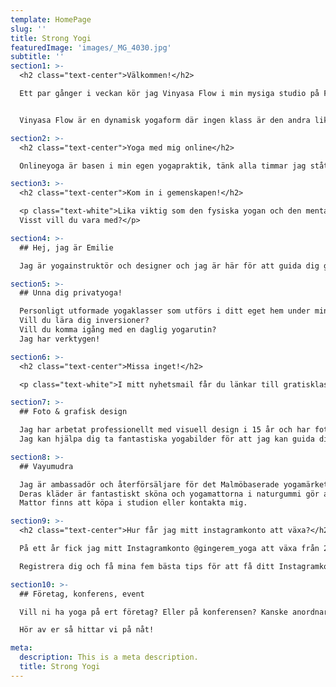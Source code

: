 ```yaml
---
template: HomePage
slug: ''
title: Strong Yogi
featuredImage: 'images/_MG_4030.jpg'
subtitle: ''
section1: >-
  <h2 class="text-center">Välkommen!</h2>

  Ett par gånger i veckan kör jag Vinyasa Flow i min mysiga studio på Floragatan 7 i Svedala. Här får vi plats 8 yogis och jag bjuder på te och gemenskap efteråt. 


  Vinyasa Flow är en dynamisk yogaform där ingen klass är den andra lik. Genom att röra sig med andetaget utmanas styrka och rörlighet på ett lekfullt sätt.

section2: >-
  <h2 class="text-center">Yoga med mig online</h2>

  Onlineyoga är basen i min egen yogapraktik, tänk alla timmar jag stått på mattan i vardagsrummet. Med tre barn och otaliga aktiviteter är det ibland svårt att hinna till studion. Då är onlineklasser perfekt att ta till!

section3: >-
  <h2 class="text-center">Kom in i gemenskapen!</h2>

  <p class="text-white">Lika viktig som den fysiska yogan och den mentala närvaron är gemenskapen vi skapar i studion och i facebookgruppen!<br>
  Visst vill du vara med?</p>

section4: >-
  ## Hej, jag är Emilie

  Jag är yogainstruktör och designer och jag är här för att guida dig genom din unika yogaresa!Under denna resa kommer du få en stark och smidig kropp, du kommer lära dig hantera stress och vara mer närvarande i nuet och antagligen kommer du uppleva många andra positiva förändringar ju mer du yogar, för det är så yogans magi fungerar!

section5: >-
  ## Unna dig privatyoga!

  Personligt utformade yogaklasser som utförs i ditt eget hem under min guidning kommer att ta din yogapraktik till nya höjder.
  Vill du lära dig inversioner? 
  Vill du komma igång med en daglig yogarutin? 
  Jag har verktygen!

section6: >-
  <h2 class="text-center">Missa inget!</h2>

  <p class="text-white">I mitt nyhetsmail får du länkar till gratisklasser, goda vegetariska recept och en massa annat kul!</p>

section7: >-
  ## Foto & grafisk design

  Jag har arbetat professionellt med visuell design i 15 år och har fotograferat sen tonåren - och jag kan YOGA!
  Jag kan hjälpa dig ta fantastiska yogabilder för att jag kan guida dig i positionerna och jag kan hjälpa dig med ditt varumärke för jag kan yogabranschen!

section8: >-
  ## Vayumudra

  Jag är ambassadör och återförsäljare för det Malmöbaserade yogamärket Vayumudra.
  Deras kläder är fantastiskt sköna och yogamattorna i naturgummi gör att man står stadigt både i nedåtgående hund och på händer. 
  Mattor finns att köpa i studion eller kontakta mig.

section9: >-
  <h2 class="text-center">Hur får jag mitt instagramkonto att växa?</h2>

  På ett år fick jag mitt Instagramkonto @gingerem_yoga att växa från 2 följare (min man och en vän till mer än 15 000 riktiga, kvalitativa följare. Och det var faktiskt inte särskilt svårt!

  Registrera dig och få mina fem bästa tips för att få ditt Instagramkonto att växa

section10: >-
  ## Företag, konferens, event

  Vill ni ha yoga på ert företag? Eller på konferensen? Kanske anordnar ni ett större event och letar efter en inspirerande yogainstruktör? 

  Hör av er så hittar vi på nåt!

meta:
  description: This is a meta description.
  title: Strong Yogi
---
```

